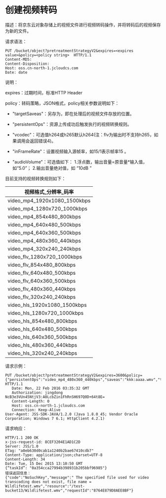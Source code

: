 # 创建视频转码

描述：将京东云对象存储上的视频文件进行视频转码操作，并将转码后的视频保存为新的文件。

请求语法：
```
PUT /bucket/object?pretreatmentStrategyV2&expires=<expires value>&policy=<policy string>  HTTP/1.1
Content-MD5: 
Content-Disposition: 
Host: oss.cn-north-1.jcloudcs.com
Date: date
```
说明：

expires：过期时间，标准HTTP Header

policy：转码策略，JSON格式，policy相关参数说明如下：

* "targetSaveas"：另存为，即在处理后的视频文件存放的位置。

* "persistentOps"：资源上传成功后触发执行的视频转换规则。

* "vcodec"：可选值h264或h265默认h264(注：flv为输出时不支持h265，如果调用会返回错误4)。

* "inFrameRate"：设置视频输入源帧率，如15/1表示帧率15 。

* "audioVolume"：可选值如下：
1.浮点数，输出音量=原音量*输入值，如“5.0”； 
2.输出音量绝对值，如 “10dB ”

目前支持的视频转换规则如下：

|视频格式_分辨率_码率|
|-|
|video_mp4_1920x1080_1500kbps|
|video_mp4_1280x720_1000kbps|
|video_mp4_854x480_800kbps|
|video_mp4_640x480_500kbps|
|video_mp4_640x360_500kbps|
|video_mp4_480x360_440kbps|
|video_mp4_320x240_240kbps|
|video_flv_1280x720_1000kbps|
|video_flv_854x480_800kbps|
|video_flv_640x480_500kbps|
|video_flv_640x360_500kbps|
|video_flv_480x360_440kbps|
|video_flv_320x240_240kbps|
|video_hls_1920x1080_1500kbps|
|video_hls_1280x720_1000kbps|
|video_hls_854x480_800kbps|
|video_hls_640x480_500kbps|
|video_hls_640x360_500kbps|
|video_hls_480x360_440kbps|
|video_hls_320x240_240kbps|

请求示例：
```
PUT /bucket/object?pretreatmentStrategyV2&expires=3600&policy={"persistentOps":"video_mp4_480x360_440kbps","saveas":"kkk:aaaa.wmv","targetSaveas":"a2trOmFhYWEud212"} HTTP/1.1
   Date: Mon, 22 Feb 2016 03:35:32 GMT
   Authorization: jingdong   NcB3e3VUn45NtjV3:A0LcbZin1FhRnSH697Q0D+64t8E=
   Content-Length: 0
   Host: oss.cn-north-1.jcloudcs.com
   Connection: Keep-Alive
User-Agent: JSS-SDK-JAVA/1.2.0 (Java 1.8.0_45; Vendor Oracle Corporation; Windows 7 6.1; HttpClient 4.2.1)
```

请求响应：
```
HTTP/1.1 200 OK
x-jss-request-id: 8CEF3204E1AD1C2D
Server: JSS/1.0
ETag: "a0eb630d0cab1a1240b2bae67410cdb7"
Content-Type: application/json;charset=UTF-8
Content-Length: 34
Date: Tue, 15 Dec 2015 13:10:50 GMT
{“taskId”: "0a354cca27994b398931b205bbf96985"}   
错误返回信息：
{"code":"NoSuchKey","message":" The specified file used for video transcoding does not exist, file name = Wildlifetest.wmv","resource":"/test-bucket13/Wildlifetest.wmv","requestId":"8764E879D8AEE8BF"}
```
